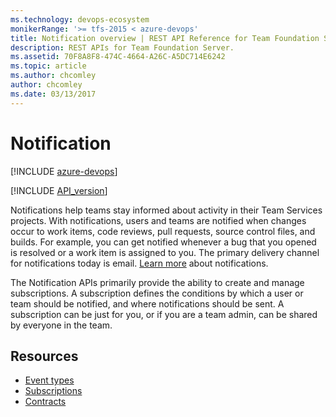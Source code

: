 ```yaml
---
ms.technology: devops-ecosystem
monikerRange: '>= tfs-2015 < azure-devops'
title: Notification overview | REST API Reference for Team Foundation Server
description: REST APIs for Team Foundation Server.
ms.assetid: 70F8A8F8-474C-4664-A26C-A5DC714E6242
ms.topic: article
ms.author: chcomley
author: chcomley
ms.date: 03/13/2017
---
```


<!-- title begin -->

# Notification

[!INCLUDE [azure-devops](../_data/azure-devops-message.md)]

<!-- title end -->

<!-- version begin -->

[!INCLUDE [API_version](../_data/version3-2-preview.md)]

<!-- version end -->

Notifications help teams stay informed about activity in their Team Services projects. With notifications, users and teams are notified when changes occur to work items, code reviews, pull requests, source control files, and builds. For example, you can get notified whenever a bug that you opened is resolved or a work item is assigned to you. The primary delivery channel for notifications today is email. [Learn more](https://aka.ms/vstsmanagenotifications) about notifications.

The Notification APIs primarily provide the ability to create and manage subscriptions. A subscription defines the conditions by which a user or team should be notified, and where notifications should be sent. A subscription can be just for you, or if you are a team admin, can be shared by everyone in the team.

<!-- toc begin -->

## Resources

* [Event types](./EventTypes.md)
* [Subscriptions](./Subscriptions.md)
* [Contracts](./contracts.md)
  <!-- toc end -->
